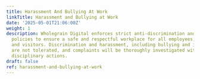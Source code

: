 ```yaml
---
title: Harassment And Bullying At Work
linkTitle: Harassment and Bullying at Work
date: '2025-05-01T21:06:00Z'
weight: 1
description: Wholegrain Digital enforces strict anti-discrimination and anti-harassment
  policies to ensure a safe and respectful workplace for all employees, contractors,
  and visitors. Discrimination and harassment, including bullying and intimidation,
  are not tolerated, and complaints will be thoroughly investigated with potential
  disciplinary actions.
draft: false
ref: harassment-and-bullying-at-work
---
```


